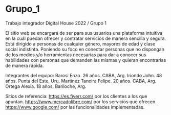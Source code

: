 # Grupo_1
Trabajo integrador Digital House 2022 / Grupo 1

El sitio web se encargará de ser para sus usuarios una plataforma intuitiva en la cuál puedan ofrecer y contratar servicios de manera sencilla y segura. Está dirigido a personas de cualquier género, mayores de edad y clase social indistinta. Poniendo su foco en conectar personas que no dispongan de los medios y/o herramientas necesarias para dar a conocer sus habilidades con personas que demanden las mismas y quieran encontrarlas de manera rápida.

Integrantes del equipo:
Barosi Enzo. 26 años. CABA, Arg.
Iriondo John. 48 años. Punta del Este, Uru.
Martinez Tanoira Felipe. 20 años. CABA, Arg.
Ortega Alexia. 18 años. Bariloche, Arg.

Sitios de referencia:
https://es.fiverr.com/ por los clientes a los que apuntan.
https://www.mercadolibre.com/ por los servicios que ofrecen.
https://www.google.com/ por las funcionalidades implementadas.
